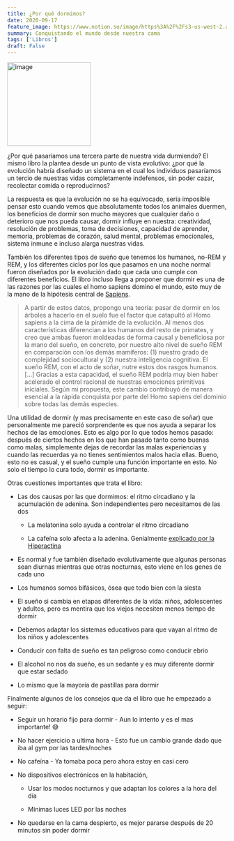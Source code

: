 ```yaml
---
title: ¿Por qué dormimos?
date: 2020-09-17
feature_image: https://www.notion.so/image/https%3A%2F%2Fs3-us-west-2.amazonaws.com%2Fsecure.notion-static.com%2F2789f3c8-c3b6-4509-8ce2-1a67b83d8861%2FUntitled.png?table=block&id=0cca6581-1a03-4dc4-80f6-02e5ef8d64e2&userId=&cache=v2
summary: Conquistando el mundo desde nuestra cama
tags: ['Libros']
draft: False
---
```


<img alt="image" src="https://www.notion.so/image/https%3A%2F%2Fs3-us-west-2.amazonaws.com%2Fsecure.notion-static.com%2F2789f3c8-c3b6-4509-8ce2-1a67b83d8861%2FUntitled.png?table=block&id=0cca6581-1a03-4dc4-80f6-02e5ef8d64e2&userId=&cache=v2" style="width: 192px" />

¿Por qué pasaríamos una tercera parte de nuestra vida durmiendo? El mismo libro la plantea desde un punto de vista evolutivo: ¿por qué la evolución habría diseñado un sistema en el cual los individuos pasaríamos un tercio de nuestras vidas completamente indefensos, sin poder cazar, recolectar comida o reproducirnos?

La respuesta es que la evolución no se ha equivocado, seria imposible pensar esto cuando vemos que absolutamente todos los animales duermen, los beneficios de dormir son mucho mayores que cualquier daño o deterioro que nos pueda causar, dormir influye en nuestra: creatividad, resolución de problemas, toma de decisiones, capacidad de aprender, memoria, problemas de corazón, salud mental, problemas emocionales, sistema inmune e incluso alarga nuestras vidas.

También los diferentes tipos de sueño que tenemos los humanos, no-REM y REM, y los diferentes ciclos por los que pasamos en una noche normal fueron diseñados por la evolución dado que cada uno  cumple con diferentes beneficios. El libro incluso llega a proponer que dormir es una de las razones por las cuales el homo sapiens domino el mundo, esto muy de la mano de la hipótesis central de [Sapiens](https://en.wikipedia.org/wiki/Sapiens:_A_Brief_History_of_Humankind).

> A partir de estos datos, propongo una teoría: pasar de dormir en los árboles a hacerlo en el suelo fue el factor que catapultó al Homo sapiens a la cima de la pirámide de la evolución. Al menos dos características diferencian a los humanos del resto de primates, y creo que ambas fueron moldeadas de forma causal y beneficiosa por la mano del sueño, en concreto, por nuestro alto nivel de sueño REM en comparación con los demás mamíferos: (1) nuestro grado de complejidad sociocultural y (2) nuestra inteligencia cognitiva. El sueño REM, con el acto de soñar, nutre estos dos rasgos humanos. [...] Gracias a esta capacidad, el sueño REM podría muy bien haber acelerado el control racional de nuestras emociones primitivas iniciales. Según mi propuesta, este cambio contribuyó de manera esencial a la rápida conquista por parte del Homo sapiens del dominio sobre todas las demás especies.

Una utilidad de dormir (y mas precisamente en este caso de soñar) que personalmente me pareció sorprendente es que nos ayuda a separar los hechos de las emociones. Esto es algo por lo que todos hemos pasado: después de ciertos hechos en los que han pasado tanto como buenas como malas, simplemente dejas de recordar las malas experiencias y cuando las recuerdas ya no tienes sentimientos malos hacia ellas. Bueno, esto no es casual, y el sueño cumple una función importante en esto. No solo el tiempo lo cura todo, dormir es importante.

Otras cuestiones importantes que trata el libro:

- Las dos causas por las que dormimos: el ritmo circadiano y la acumulación de adenina. Son independientes pero necesitamos de las dos
  - La melatonina solo ayuda a controlar el ritmo circadiano

  - La cafeína solo afecta a la adenina. Genialmente [explicado por la Hiperactina](https://www.youtube.com/watch?v=umdlXN1-agM)



- Es normal y fue también diseñado evolutivamente que algunas personas sean diurnas mientras que otras nocturnas, esto viene en los genes de cada uno

- Los humanos somos bifásicos, ósea que todo bien con la siesta

- El sueño si cambia en etapas diferentes de la vida: niños, adolescentes y adultos, pero es mentira que los viejos necesiten menos tiempo de dormir

- Debemos adaptar los sistemas educativos para que vayan al ritmo de los niños y adolescentes

- Conducir con falta de sueño es tan peligroso como conducir ebrio

- El alcohol no nos da sueño, es un sedante y es muy diferente dormir que estar sedado

- Lo mismo que la mayoría de pastillas para dormir

<p></p>

Finalmente algunos de los consejos que da el libro que he empezado a seguir:

- Seguir un horario fijo para dormir - Aun lo intento y es el mas importante! 😅

- No hacer ejercicio a ultima hora - Esto fue un cambio grande dado que iba al gym por las tardes/noches

- No cafeína - Ya tomaba poca pero ahora estoy en casi cero

- No dispositivos electrónicos en la habitación, 
  - Usar los modos nocturnos y que adaptan los colores a la hora del día

  - Mínimas luces LED por las noches



- No quedarse en la cama despierto, es mejor pararse después de 20 minutos sin poder dormir